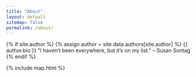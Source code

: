 ```yaml
---
title: "About"
layout: default
sitemap: false
permalink: /about/
---
```


<nav class="main-nav">
    <a class="back-button" href="{{ site.url }}">
        <i class="fa fa-th" aria-hidden="true"></i>
    </a>
    <a class="subscribe-button" href="{{ site.url }}/feed.xml">
        <i class="fa fa-rss" aria-hidden="true"></i>
    </a>
</nav>

{% if site.author %}
    {% assign author = site.data.authors[site.author] %}
    {{ author.bio }}
    "I haven’t been everywhere, but it’s on my list." – Susan Sontag
{% endif %}

{% include map.html %}
